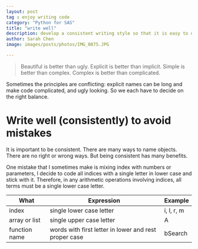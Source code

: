 ```yaml
---
layout: post
tag : enjoy writing code
category: "Python for SAS"
title: "write well"
description: develop a consistent writing style so that it is easy to understand and less error prone in Python
author: Sarah Chen
image: images/posts/photos/IMG_0875.JPG

---
```


> Beautiful is better than ugly.
> Explicit is better than implicit.
> Simple is better than complex.
> Complex is better than complicated.

Sometimes the principles are conflicting: explicit names can be long and make code complicated, and ugly looking.  So we each have to decide on the right balance. 

# Write well (consistently) to avoid mistakes

It is important to be consistent.  There are many ways to name objects.  There are no right or wrong ways.  But being consistent has many benefits. 

One mistake that I sometimes make is mixing index with numbers or parameters, I decide to code all indices with a single letter in lower case and stick with it.  Therefore, in any arithmetic operations involving indices, all terms must be a single lower case letter.


What | Expression| Example
---------|----------|---------
 index | single lower case letter |  i, l, r, m
 array or list | single upper case letter  | A
 function name | words with first letter in lower and rest proper case | bSearch

